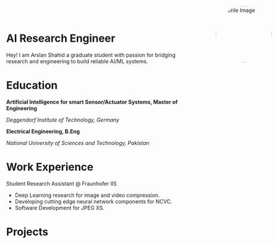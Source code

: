 <div style="position: absolute; top: 20px; right: 20px;">
  <img src="/assets/imgs/CV_Image2.png" alt="Profile Image" align="right" width="150" style="border-radius: 50%;">
</div>

# AI Research Engineer
Hey! I am Arslan Shahid a graduate student with passion for bridging research and engineering to build reliable AI/ML systems.

# Education
**Artificial Intelligence for smart Sensor/Actuator Systems, Master of Engineering**

_Deggendorf Institute of Technology, Germany_

**Electrical Engineering, B.Eng**

_National University of Sciences and Technology, Pakistan_

# Work Experience
Student Research Assistant @ Fraunhofer IIS 
- Deep Learning research for image and video compression.
- Developing cutting edge neural network components for NCVC.
- Software Development for JPEG XS.

# Projects

